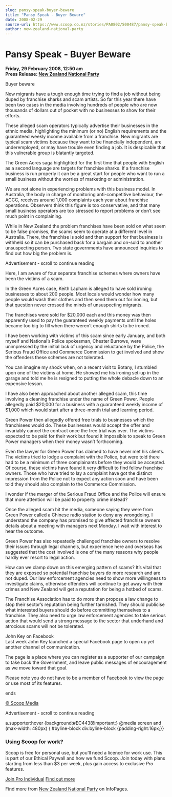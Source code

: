 ```yaml
---
slug: pansy-speak-buyer-beware
title: "Pansy Speak - Buyer Beware"
date: 2008-02-29
source-url: https://www.scoop.co.nz/stories/PA0802/S00487/pansy-speak-buyer-beware.htm
author: new-zealand-national-party
---
```

Pansy Speak - Buyer Beware
==========================

**Friday, 29 February 2008, 12:50 am**  
**Press Release: [New Zealand National Party](https://info.scoop.co.nz/New_Zealand_National_Party)**

Buyer beware

New migrants have a tough enough time trying to find a job without being duped by franchise sharks and scam artists. So far this year there have been two cases in the media involving hundreds of people who are now thousands of dollars out of pocket with no businesses to show for their efforts.

These alleged scam operators typically advertise their businesses in the ethnic media, highlighting the minimum (or no) English requirements and the guaranteed weekly income available from a franchise. New migrants are typical scam victims because they want to be financially independent, are underemployed, or may have trouble even finding a job. It is despicable that this vulnerable group is blatantly targeted.

The Green Acres saga highlighted for the first time that people with English as a second language are targets for franchise sharks. If a franchise business is run properly it can be a great start for people who want to run a small business without the worries of marketing or administration.

We are not alone in experiencing problems with this business model. In Australia, the body in charge of monitoring anti-competitive behaviour, the ACCC, receives around 1,000 complaints each year about franchise operations. Observers think this figure is too conservative, and that many small business operators are too stressed to report problems or don’t see much point in complaining.

While in New Zealand the problem franchises have been sold on what seem to be false promises, the scams seem to operate at a different level in Australia. There, the franchise is sold and then support for that business is withheld so it can be purchased back for a bargain and on-sold to another unsuspecting person. Two state governments have announced inquiries to find out how big the problem is.

Advertisement - scroll to continue reading





Here, I am aware of four separate franchise schemes where owners have been the victims of a scam.

In the Green Acres case, Keith Lapham is alleged to have sold ironing businesses to about 200 people. Most locals would wonder how many people would wash their clothes and then send them out for ironing, but that question never crossed the minds of unsuspecting migrants.

The franchises were sold for $20,000 each and this money was then apparently used to pay the guaranteed weekly payments until the holes became too big to fill when there weren’t enough shirts to be ironed.

I have been working with victims of this scam since early January, and both myself and National’s Police spokesman, Chester Burrows, were unimpressed by the initial lack of urgency and reluctance by the Police, the Serious Fraud Office and Commerce Commission to get involved and show the offenders these schemes are not tolerated.

You can imagine my shock when, on a recent visit to Botany, I stumbled upon one of the victims at home. He showed me his ironing set-up in the garage and told me he is resigned to putting the whole debacle down to an expensive lesson.

I have also been approached about another alleged scam, this time involving a cleaning franchise under the name of Green Power. People allegedly paid $20,000 for a business with a guaranteed weekly income of $1,000 which would start after a three-month trial and learning period.

Green Power then allegedly offered free trials to businesses which the franchisees would do. These businesses would accept the offer and invariably cancel the contract once the free trial was over. The victims expected to be paid for their work but found it impossible to speak to Green Power managers when their money wasn’t forthcoming.

Even the lawyer for Green Power has claimed to have never met his clients. The victims tried to lodge a complaint with the Police, but were told there had to be a minimum of three complainants before they would be accepted. Of course, these victims have found it very difficult to find fellow franchise owners. Those who have tried to lay a complaint have got the distinct impression from the Police not to expect any action soon and have been told they should also complain to the Commerce Commission.

I wonder if the merger of the Serious Fraud Office and the Police will ensure that more attention will be paid to property crime instead?

Once the alleged scam hit the media, someone saying they were from Green Power called a Chinese radio station to deny any wrongdoing. I understand the company has promised to give affected franchise owners details about a meeting with managers next Monday. I wait with interest to hear the outcome.

Green Power has also repeatedly challenged franchise owners to resolve their issues through legal channels, but experience here and overseas has suggested that the cost involved is one of the many reasons why people hardly ever resort to legal action.

How can we clamp down on this emerging pattern of scams? It’s vital that they are exposed so potential franchise buyers do more research and are not duped. Our law enforcement agencies need to show more willingness to investigate claims, otherwise offenders will continue to get away with their crimes and New Zealand will get a reputation for being a hotbed of scams.

The Franchise Association has to do more than propose a law change to stop their sector’s reputation being further tarnished. They should publicise what interested buyers should do before committing themselves to a franchise. They also need to urge law enforcement agencies to take serious action that would send a strong message to the sector that underhand and atrocious scams will not be tolerated.

John Key on Facebook  
Last week John Key launched a special Facebook page to open up yet another channel of communication.

The page is a place where you can register as a supporter of our campaign to take back the Government, and leave public messages of encouragement as we move toward that goal.

Please note you do not have to be a member of Facebook to view the page or use most of its features.

  
ends  

[© Scoop Media](http://www.scoop.co.nz/about/terms.html)  

Advertisement - scroll to continue reading



a.supporter:hover {background:#EC4438!important;} @media screen and (max-width: 480px) { #byline-block div.byline-block {padding-right:16px;}}

### Using Scoop for work?

Scoop is free for personal use, but you’ll need a licence for work use. This is part of our Ethical Paywall and how we fund Scoop. Join today with plans starting from less than $3 per week, plus gain access to exclusive _Pro_ features.  
  
[Join Pro Individual](https://pro.scoop.co.nz/Individual/?from=ProIn24) [Find out more](https://pro.scoop.co.nz/using-scoop-for-work/?from=ProIn24)

Find more from [New Zealand National Party](https://info.scoop.co.nz/New_Zealand_National_Party) on InfoPages.